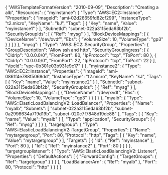 {
    "AWSTemplateFormatVersion": "2010-09-09",
    "Description": "Creating a alb",
    "Resources": {
        "myinstance": {
            "Type": "AWS::EC2::Instance",
            "Properties": {
                "ImageId": "ami-02d26659fd82cf299",
                "InstanceType": "t2.micro",
                "KeyName": "kJ",
                "Tags": [
                    {
                        "Key": "name",
                        "Value": "myinstance1"
                    }
                ],
                "SubnetId": "subnet-022a3115eda63bf2b",
                "SecurityGroupIds": [
                    {
                        "Ref": "mysg"
                    }
                ],
                "BlockDeviceMappings": [
                    {
                        "DeviceName": "/dev/xvdf",
                        "Ebs": {
                            "VolumeSize": 10,
                            "VolumeType": "gp3"
                        }
                    }
                ]
            }
        },
        "mysg": {
            "Type": "AWS::EC2::SecurityGroup",
            "Properties": {
                "GroupDescription": "Allow ssh and http",
                "SecurityGroupIngress": [
                    {
                        "CidrIp": "0.0.0.0/0",
                        "FromPort": 80,
                        "IpProtocol": "tcp",
                        "ToPort": 80
                    },
                    {
                        "CidrIp": "0.0.0.0/0",
                        "FromPort": 22,
                        "IpProtocol": "tcp",
                        "ToPort": 22
                    }
                ],
                "VpcId": "vpc-0b301e03b931e9c17"
            }
        },
        "myinstance2": {
            "Type": "AWS::EC2::Instance",
            "Properties": {
                "ImageId": "ami-0861f4e788f5069dd",
                "InstanceType": "t2.micro",
                "KeyName": "kJ",
                "Tags": [
                    {
                        "Key": "name",
                        "Value": "myinstance2"
                    }
                ],
                "SubnetId": "subnet-022a3115eda63bf2b",
                "SecurityGroupIds": [
                    {
                        "Ref": "mysg"
                    }
                ],
                "BlockDeviceMappings": [
                    {
                        "DeviceName": "/dev/xvdf",
                        "Ebs": {
                            "VolumeSize": 10,
                            "VolumeType": "gp3"
                        }
                    }
                ]
            }
        },
        "myalb": {
            "Type": "AWS::ElasticLoadBalancingV2::LoadBalancer",
            "Properties": {
                "Name": "myalb",
                "Subnets": [
                    "subnet-022a3115eda63bf2b",
                    "subnet-0a2998634a719d19b",
                    "subnet-020c7f7848d19dc88"
                ],
                "Tags": [
                    {
                        "Key": "name",
                        "Value": "myalb"
                    }
                ],
                "Type": "application",
                "SecurityGroups": [
                    {
                        "Ref": "mysg"
                    }
                ]
            }
        },
        "targetgroup": {
            "Type": "AWS::ElasticLoadBalancingV2::TargetGroup",
            "Properties": {
                "Name": "mytargetgroup",
                "Port": 80,
                "Protocol": "http",
                "Tags": [
                    {
                        "Key": "name",
                        "Value": "mytargetgroup"
                    }
                ],
                "Targets": [
                    {
                        "Id": {
                            "Ref": "myinstance"
                        },
                        "Port": 80
                    },
                    {
                        "Id": {
                            "Ref": "myinstance2"
                        },
                        "Port": 80
                    }
                ]
            }
        },
        "targetgrouplistener": {
            "Type": "AWS::ElasticLoadBalancingV2::Listener",
            "Properties": {
                "DefaultActions": [
                    {
                        "ForwardConfig": {
                            "TargetGroups": {
                                "Ref": "targetgroup"
                            }
                        }
                    }
                ],
                "LoadBalancerArn": {
                    "Ref": "myalb"
                },
                "Port": 80,
                "Protocol": "http"
            }
        }
    }
}
